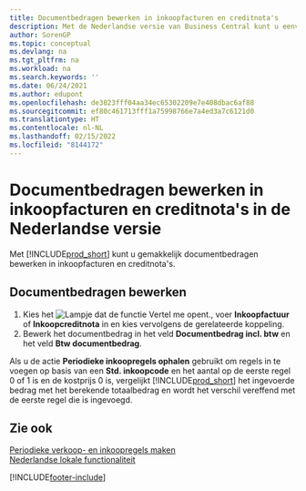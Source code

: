 ```yaml
---
title: Documentbedragen bewerken in inkoopfacturen en creditnota's
description: Met de Nederlandse versie van Business Central kunt u eenvoudig documentbedragen in inkoopfacturen en creditnota's bewerken.
author: SorenGP
ms.topic: conceptual
ms.devlang: na
ms.tgt_pltfrm: na
ms.workload: na
ms.search.keywords: ''
ms.date: 06/24/2021
ms.author: edupont
ms.openlocfilehash: de3823fff04aa34ec65302209e7e408dbac6af88
ms.sourcegitcommit: ef80c461713fff1a75998766e7a4ed3a7c6121d0
ms.translationtype: HT
ms.contentlocale: nl-NL
ms.lasthandoff: 02/15/2022
ms.locfileid: "8144172"
---
```

# <a name="edit-document-amounts-in-purchase-invoices-and-credit-memos-in-the-dutch-version"></a>Documentbedragen bewerken in inkoopfacturen en creditnota's in de Nederlandse versie
Met [!INCLUDE[prod_short](../../includes/prod_short.md)] kunt u gemakkelijk documentbedragen bewerken in inkoopfacturen en creditnota's.  

## <a name="to-edit-document-amounts"></a>Documentbedragen bewerken  

1.  Kies het ![Lampje dat de functie Vertel me opent.](../../media/ui-search/search_small.png "Vertel me wat u wilt doen"), voer **Inkoopfactuur** of **Inkoopcreditnota** in en kies vervolgens de gerelateerde koppeling.  
2.  Bewerk het documentbedrag in het veld **Documentbedrag incl. btw** en het veld **Btw documentbedrag**.  

Als u de actie **Periodieke inkoopregels ophalen** gebruikt om regels in te voegen op basis van een **Std. inkoopcode** en het aantal op de eerste regel 0 of 1 is en de kostprijs 0 is, vergelijkt [!INCLUDE[prod_short](../../includes/prod_short.md)] het ingevoerde bedrag met het berekende totaalbedrag en wordt het verschil vereffend met de eerste regel die is ingevoegd. 

## <a name="see-also"></a>Zie ook  
[Periodieke verkoop- en inkoopregels maken](../../sales-how-work-standard-lines.md)   
[Nederlandse lokale functionaliteit](netherlands-local-functionality.md)


[!INCLUDE[footer-include](../../includes/footer-banner.md)]